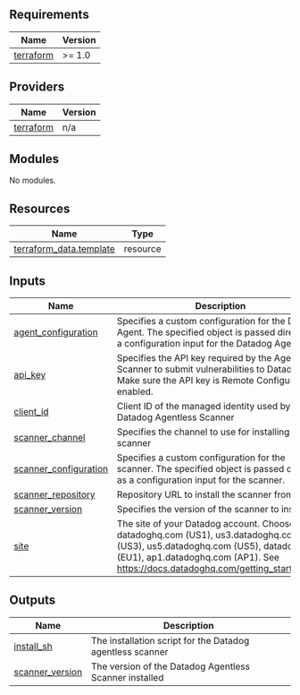 <!-- BEGIN_TF_DOCS -->
## Requirements

| Name | Version |
|------|---------|
| <a name="requirement_terraform"></a> [terraform](#requirement\_terraform) | >= 1.0 |

## Providers

| Name | Version |
|------|---------|
| <a name="provider_terraform"></a> [terraform](#provider\_terraform) | n/a |

## Modules

No modules.

## Resources

| Name | Type |
|------|------|
| [terraform_data.template](https://registry.terraform.io/providers/hashicorp/terraform/latest/docs/resources/data) | resource |

## Inputs

| Name | Description | Type | Default | Required |
|------|-------------|------|---------|:--------:|
| <a name="input_agent_configuration"></a> [agent\_configuration](#input\_agent\_configuration) | Specifies a custom configuration for the Datadog Agent. The specified object is passed directly as a configuration input for the Datadog Agent. | `any` | `{}` | no |
| <a name="input_api_key"></a> [api\_key](#input\_api\_key) | Specifies the API key required by the Agentless Scanner to submit vulnerabilities to Datadog - Make sure the API key is Remote Configuration enabled. | `string` | n/a | yes |
| <a name="input_client_id"></a> [client\_id](#input\_client\_id) | Client ID of the managed identity used by the Datadog Agentless Scanner | `string` | n/a | yes |
| <a name="input_scanner_channel"></a> [scanner\_channel](#input\_scanner\_channel) | Specifies the channel to use for installing the scanner | `string` | `"stable"` | no |
| <a name="input_scanner_configuration"></a> [scanner\_configuration](#input\_scanner\_configuration) | Specifies a custom configuration for the scanner. The specified object is passed directly as a configuration input for the scanner. | `any` | `{}` | no |
| <a name="input_scanner_repository"></a> [scanner\_repository](#input\_scanner\_repository) | Repository URL to install the scanner from. | `string` | `"https://apt.datadoghq.com/"` | no |
| <a name="input_scanner_version"></a> [scanner\_version](#input\_scanner\_version) | Specifies the version of the scanner to install | `string` | `"0.11"` | no |
| <a name="input_site"></a> [site](#input\_site) | The site of your Datadog account. Choose from: datadoghq.com (US1), us3.datadoghq.com (US3), us5.datadoghq.com (US5), datadoghq.eu (EU1), ap1.datadoghq.com (AP1). See https://docs.datadoghq.com/getting_started/site/ | `string` | `"datadoghq.com"` | no |

## Outputs

| Name | Description |
|------|-------------|
| <a name="output_install_sh"></a> [install\_sh](#output\_install\_sh) | The installation script for the Datadog agentless scanner |
| <a name="output_scanner_version"></a> [scanner\_version](#output\_scanner\_version) | The version of the Datadog Agentless Scanner installed |
<!-- END_TF_DOCS -->
